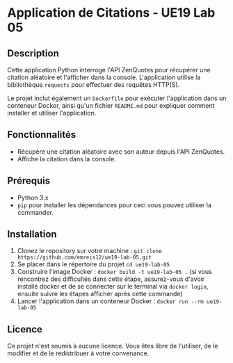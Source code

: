 # Application de Citations - UE19 Lab 05

## Description
Cette application Python interroge l'API ZenQuotes pour récupérer une citation aléatoire et l'afficher dans la console. L'application utilise la bibliothèque `requests` pour effectuer des requêtes HTTP(S).

Le projet inclut également un `Dockerfile` pour exécuter l'application dans un conteneur Docker, ainsi qu'un fichier `README.md` pour expliquer comment installer et utiliser l'application.

## Fonctionnalités
- Récupère une citation aléatoire avec son auteur depuis l'API ZenQuotes.
- Affiche la citation dans la console.

## Prérequis
- Python 3.x
- `pip` pour installer les dépendances pour ceci vous pouvez utiliser la commander.

## Installation
1. Clonez le repository sur votre machine : ```git clone https://github.com/emreis12/ue19-lab-05.git ```
2. Se placer dans le répertoire du projet ```cd ue19-lab-05```
3. Construire l'image Docker : ```docker build -t ue19-lab-05 .``` (si vous rencontrez des difficultés dans cette étape, assurez-vous d'avoir installé docker et de se connecter sur le terminal via ```docker login```, ensuite suivre les étapes afficher après cette commande)
4. Lancer l'application dans un conteneur Docker : ```docker run --rm ue19-lab-05```

## Licence
Ce projet n'est soumis à aucune licence. Vous êtes libre de l'utiliser, de le modifier et de le redistribuer à votre convenance.
